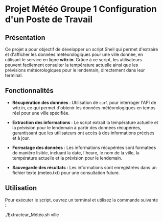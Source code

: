 # Projet Météo Groupe 1 Configuration d'un Poste de Travail

## Présentation

Ce projet a pour objectif de développer un script Shell qui permet d'extraire et d'afficher les données météorologiques pour une ville donnée, en utilisant le service en ligne **wttr.in**. Grâce à ce script, les utilisateurs peuvent facilement consulter la température actuelle ainsi que les prévisions météorologiques pour le lendemain, directement dans leur terminal.

## Fonctionnalités

- **Récupération des données** : Utilisation de `curl` pour interroger l'API de wttr.in, ce qui permet d'obtenir les données météorologiques en temps réel pour une ville spécifiée.
  
- **Extraction des informations** : Le script extrait la température actuelle et la prévision pour le lendemain à partir des données récupérées, garantissant que les utilisateurs ont accès à des informations précises et à jour.
  
- **Formatage des données** : Les informations récupérées sont formatées de manière lisible, incluant la date, l'heure, le nom de la ville, la température actuelle et la prévision pour le lendemain.

- **Sauvegarde des résultats** : Les informations sont enregistrées dans un fichier texte (meteo.txt) pour une consultation future.

## Utilisation

Pour exécuter le script, ouvrez un terminal et utilisez la commande suivante :

./Extracteur_Météo.sh ville
